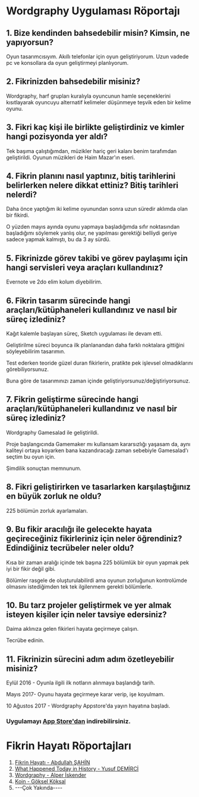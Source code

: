 # Wordgraphy Uygulaması Röportajı

## 1. Bize kendinden bahsedebilir misin? Kimsin, ne yapıyorsun?

Oyun tasarımcısıyım.
Akıllı telefonlar için oyun geliştiriyorum.
Uzun vadede pc ve konsollara da oyun geliştirmeyi planlıyorum.

## 2. Fikrinizden bahsedebilir misiniz?

Wordgraphy, harf grupları kuralıyla oyuncunun hamle seçeneklerini kısıtlayarak oyuncuyu alternatif kelimeler düşünmeye teşvik eden bir kelime oyunu.


## 3. Fikri kaç kişi ile birlikte geliştirdiniz ve kimler hangi pozisyonda yer aldı?

Tek başıma çalıştığımdan, müzikler hariç geri kalanı benim tarafımdan geliştirildi.
Oyunun müzikleri de Haim Mazar'ın eseri.

## 4. Fikrin planını nasıl yaptınız, bitiş tarihlerini belirlerken nelere dikkat ettiniz? Bitiş tarihleri nelerdi?

Daha önce yaptığım iki kelime oyunundan sonra uzun süredir aklımda olan bir fikirdi.

O yüzden mayıs ayında oyunu yapmaya başladığımda sıfır noktasından başladığımı söylemek yanlış olur, ne yapılması gerektiği belliydi geriye sadece yapmak kalmıştı, bu da 3 ay sürdü.

## 5. Fikrinizde görev takibi ve görev paylaşımı için hangi servisleri veya araçları kullandınız?

Evernote ve 2do elim kolum diyebilirim.

## 6. Fikrin tasarım sürecinde hangi araçları/kütüphaneleri kullandınız ve nasıl bir süreç izlediniz?

Kağıt kalemle başlayan süreç, Sketch uygulaması ile devam etti.

Geliştirilme süreci boyunca ilk planlanandan daha farklı noktalara gittiğini söyleyebilirim tasarımın.

Test ederken teoride güzel duran fikirlerin, pratikte pek işlevsel olmadıklarını görebiliyorsunuz.

Buna göre de tasarımınızı zaman içinde geliştiriyorsunuz/değiştiriyorsunuz.

## 7. Fikrin geliştirme sürecinde hangi araçları/kütüphaneleri kullandınız ve nasıl bir süreç izlediniz?

Wordgraphy Gamesalad ile geliştirildi.

Proje başlangıcında Gamemaker mı kullansam kararsızlığı yaşasam da, aynı kaliteyi ortaya koyarken bana kazandıracağı zaman sebebiyle Gamesalad'ı seçtim bu oyun için.

Şimdilik sonuçtan memnunum.

## 8. Fikri geliştirirken ve tasarlarken karşılaştığınız en büyük zorluk ne oldu?

225 bölümün zorluk ayarlamaları.


## 9. Bu fikir aracılığı ile gelecekte hayata geçireceğiniz fikirleriniz için neler öğrendiniz? Edindiğiniz tecrübeler neler oldu?

Kısa bir zaman aralığı içinde tek başına 225 bölümlük bir oyun yapmak pek iyi bir fikir değil gibi.

Bölümler rasgele de oluşturulabilirdi ama oyunun zorluğunun kontrolümde olmasını istediğimden tek tek ilgilenmem gerekti bölümlerle.

## 10. Bu tarz projeler geliştirmek ve yer almak isteyen kişiler için neler tavsiye edersiniz?

Daima aklınıza gelen fikirleri hayata geçirmeye çalışın.

Tecrübe edinin.

## 11. Fikrinizin sürecini adım adım özetleyebilir misiniz?

Eylül 2016 - Oyunla ilgili ilk notların alınmaya başlandığı tarih.

Mayıs 2017- Oyunu hayata geçirmeye karar verip, işe koyulmam.

10 Ağustos 2017 - Wordgraphy Appstore'da yayın hayatına başladı.

### Uygulamayı [App Store'dan](https://itunes.apple.com/us/app/wordgraphy/id1231595810?mt=8) indirebilirsiniz.

# Fikrin Hayatı Röportajları
1. [Fikrin Hayatı - Abdullah ŞAHİN](https://github.com/mrabdullahsahin/fikrin-hayati/blob/master/fikirler/fikrin-hayati-abdullah-sahin.md)
2. [What Happened Today in History - Yusuf DEMİRCİ](https://github.com/mrabdullahsahin/fikrin-hayati/blob/master/fikirler/what-happened-today-in-history-yusuf-demirci.md)
3. [Wordgraphy - Alper İskender](https://github.com/mrabdullahsahin/fikrin-hayati/blob/master/fikirler/wordgraphy-alper-iskender.md)
4. [Koin - Göksel Köksal](https://github.com/mrabdullahsahin/fikrin-hayati/blob/master/fikirler/koin-goksel-koksal.md)
5. ---Çok Yakında----
